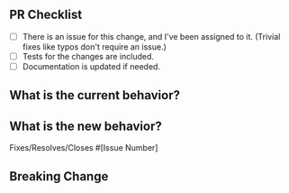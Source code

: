 <!--
Thanks for your contribution!
To help me review your change, please follow the instructions in the template.
-->

<!-- PULL REQUEST TEMPLATE -->
<!-- (Update "[ ]" to "[x]" to check a box) -->

## PR Checklist

- [ ] There is an issue for this change, and I've been assigned to it. (Trivial fixes like typos don't require an issue.)
- [ ] Tests for the changes are included.
- [ ] Documentation is updated if needed.

## What is the current behavior?
<!-- Please describe the current behavior that you are changing, or link to a relevant issue. -->

## What is the new behavior?
<!-- Describe the changes -->

Fixes/Resolves/Closes #[Issue Number]

## Breaking Change
<!-- What is breaking and why we have to break it. Remove this section only if it was NOT a breaking change. -->
